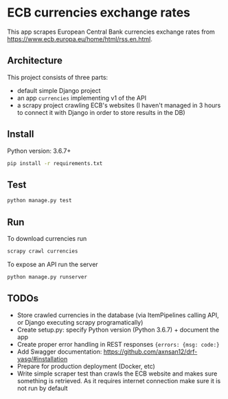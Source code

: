 # ECB currencies exchange rates

This app scrapes European Central Bank currencies exchange rates from https://www.ecb.europa.eu/home/html/rss.en.html.

## Architecture

This project consists of three parts:
- default simple Django project
- an app `currencies` implementing v1 of the API
- a scrapy project crawling ECB's websites (I haven't managed in 3 hours to connect it with Django in order to store results in the DB)

## Install

Python version: 3.6.7+

```bash
pip install -r requirements.txt
```

## Test

```bash
python manage.py test
```

## Run

To download currencies run
```bash
scrapy crawl currencies
```

To expose an API run the server
```bash
python manage.py runserver
```

## TODOs

- Store crawled currencies in the database (via ItemPipelines calling API, or Django executing scrapy programatically)
- Create setup.py: specify Python version (Python 3.6.7) + document the app
- Create proper error handling in REST responses `{errors: {msg: code:}`
- Add Swagger documentation: https://github.com/axnsan12/drf-yasg/#installation
- Prepare for production deployment (Docker, etc)
- Write simple scraper test than crawls the ECB website and makes sure something is retrieved. As it requires internet connection make sure it is not run by default